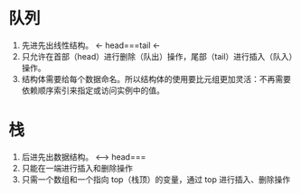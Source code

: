 # 队列
1. 先进先出线性结构。 <- head===tail <-
2. 只允许在首部（head）进行删除（队出）操作，尾部（tail）进行插入（队入）操作。
3. 结构体需要给每个数据命名。所以结构体的使用要比元组更加灵活：不再需要依赖顺序索引来指定或访问实例中的值。

# 栈
1. 后进先出数据结构。 <--> head===
2. 只能在一端进行插入和删除操作
3. 只需一个数组和一个指向 top（栈顶）的变量，通过 top 进行插入、删除操作
